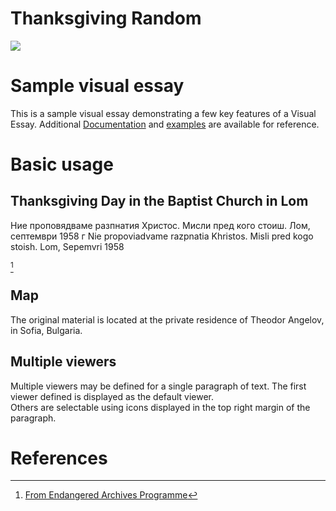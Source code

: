 # Thanksgiving Random
<a href="https://juncture-digital.org"><img src="https://juncture-digital.org/images/ve-button.png"></a>

<param ve-config 
       title="Random Thanksgiving Images around the World"
       author="Nora"
       banner="https://www.qdl.qa/en/iiif/81055/vdc_100000000282.0x000121/manifest" 
       layout="vertical">

<!-- Entities discussed throughout the essay are typically defined before the essay text and
     are thus available in all text.  Entity identifiers (QIDs) can be found in either
     Wikipedia or Wikidata (https://www.wikidata.org)> -->
<param ve-entity eid="Q185372"> <!-- Girl with a Pearl Earring painting -->
<param ve-entity eid="Q41264"> <!-- Johannes Vermeer -->
<param ve-entity eid="Q221092"> <!-- Mauritshuis -->
<param ve-entity eid="Q472"> <!-- Sofia, Bulgaria -->

# Sample visual essay

This is a sample visual essay demonstrating a few key features of a Visual Essay. Additional [Documentation](https://github.com/JSTOR-Labs/juncture/wiki) and [examples](https://jstor-labs.github.io/juncture-examples) are available for reference.
<param ve-image 
       manifest="https://eap.bl.uk/item/EAP1145-24-1-6#?c=0&m=0&s=0&cv=5&xywh=883%2C959%2C1889%2C132">

# Basic usage

## Thanksgiving Day in the Baptist Church in Lom

Ние проповядваме разпнатия Христос. Мисли пред кого стоиш. Лом, септември 1958 г
Nie propoviadvame razpnatia Khristos. Misli pred kogo stoish. Lom, Sepemvri 1958

[^1]
<param ve-image 
       label="Thanksgiving" 
       description="Thanksgiving Day in the Baptist Church in Lom. 1 September 1958 Pastor Ivan Angelov had a sermon. He came earlier back from prison." 
       license="public domain" 
       url="https://eap.bl.uk/item/EAP1145-24-1-6#?c=0&m=0&s=0&cv=5&xywh=883%2C959%2C1889%2C1329">

## Map

The original material is located at the private residence of Theodor Angelov, in Sofia, Bulgaria.
<param ve-map center="Q472" zoom="11" prefer-geojson>

## Multiple viewers

Multiple viewers may be defined for a single paragraph of text.  The first viewer defined is displayed as the default viewer.  
Others are selectable using icons displayed in the top right margin of the paragraph.
<param ve-image 
       manifest="https://iiif.juncture-digital.org/manifest/6dd738aed85597cac540ad31dd5818e86ef7f2918c7b43a9eb3123d5538e6e4c">
<param ve-map center="Q36600" zoom="11">

# References

[^1]: [From Endangered Archives Programme](https://eap.bl.uk/item/EAP1145-24-1-6)

